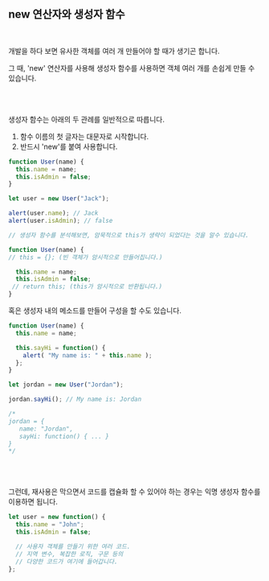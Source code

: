 ## new 연산자와 생성자 함수

<br>

개발을 하다 보면 유사한 객체를 여러 개 만들어야 할 때가 생기곤 합니다.

그 때, 'new' 연산자를 사용해 생성자 함수를 사용하면 객체 여러 개를 손쉽게 만들 수 있습니다.

<br><br>

생성자 함수는 아래의 두 관례를 일반적으로 따릅니다.

1. 함수 이름의 첫 글자는 대문자로 시작합니다.
2. 반드시 'new'를 붙여 사용합니다.
```jsx
function User(name) {
  this.name = name;
  this.isAdmin = false;
}

let user = new User("Jack");

alert(user.name); // Jack
alert(user.isAdmin); // false

// 생성자 함수를 분석해보면, 암묵적으로 this가 생략이 되었다는 것을 알수 있습니다.

function User(name) {
// this = {}; (빈 객체가 암시적으로 만들어집니다.)

  this.name = name;
  this.isAdmin = false;
 // return this; (this가 암시적으로 반환됩니다.)
}
```

 혹은 생성자 내의 메소드를 만들어 구성을 할 수도 있습니다.

```jsx
function User(name) {
  this.name = name;

  this.sayHi = function() {
    alert( "My name is: " + this.name );
  };
}

let jordan = new User("Jordan");

jordan.sayHi(); // My name is: Jordan

/*
jordan = {
   name: "Jordan",
   sayHi: function() { ... }
}
*/
```

<br><br>

그런데, 재사용은 막으면서 코드를 캡슐화 할 수 있어야 하는 경우는 익명 생성자 함수를 이용하면 됩니다.

```jsx
let user = new function() {
  this.name = "John";
  this.isAdmin = false;

  // 사용자 객체를 만들기 위한 여러 코드.
  // 지역 변수, 복잡한 로직, 구문 등의
  // 다양한 코드가 여기에 들어갑니다.
};
```